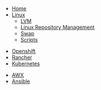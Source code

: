 - [Home](/)
- [Linux](/linux/linux.md)
  - [LVM](lvm/lvm.md)
  - [Linux Repository Management](repo/repo.md)
  - [Swap](swap/swap.md)
  - [Scripts](scripts/scripts.md)
* [Openshift](/openshift/)
* [Rancher](/rancher/)
* [Kubernetes](/kubernetes/)
- [AWX](/awx/)
- [Ansible](/ansible/)

<footer id="mb-footer"></footer>


<!-- - [Quick Start](quickstart.md) -->
